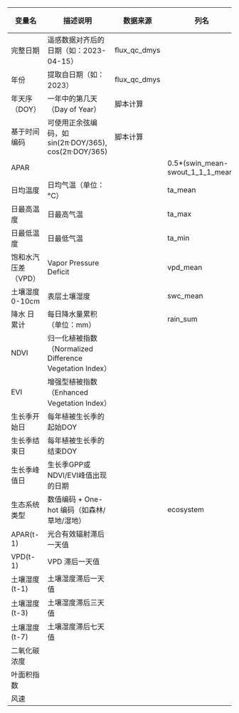 | 变量名         | 描述说明                                            | 数据来源         | 列名                               | 单位  |
| ----------- | ----------------------------------------------- | ------------ | -------------------------------- | --- |
| 完整日期        | 遥感数据对齐后的日期（如：2023-04-15）                        | flux_qc_dmys |                                  |     |
| 年份          | 提取自日期（如：2023）                                   | flux_qc_dmys |                                  |     |
| 年天序（DOY）    | 一年中的第几天（Day of Year）                            | 脚本计算         |                                  |     |
| 基于时间编码      | 可使用正余弦编码，如 sin(2π·DOY/365), cos(2π·DOY/365)     | 脚本计算         |                                  |     |
| APAR        |                                                 |              | 0.5*(swin_mean-swout_1_1_1_mean) |     |
| 日均温度        | 日均气温（单位：°C）                                     |              | ta_mean                          |     |
| 日最高温度       | 日最高气温                                           |              | ta_max                           |     |
| 日最低温度       | 日最低气温                                           |              | ta_min                           |     |
| 饱和水汽压差（VPD） | Vapor Pressure Deficit                          |              | vpd_mean                         |     |
| 土壤湿度 0-10cm | 表层土壤湿度                                          |              | swc_mean                         |     |
| 降水 日累计      | 每日降水量累积（单位：mm）                                  |              | rain_sum                         |     |
| NDVI        | 归一化植被指数（Normalized Difference Vegetation Index） |              |                                  |     |
| EVI         | 增强型植被指数（Enhanced Vegetation Index）              |              |                                  |     |
| 生长季开始日      | 每年植被生长季的起始DOY                                   |              |                                  |     |
| 生长季结束日      | 每年植被生长季的结束DOY                                   |              |                                  |     |
| 生长季峰值日      | 生长季GPP或NDVI/EVI峰值出现的日期                          |              |                                  |     |
| 生态系统类型      | 数值编码 + One-hot 编码（如森林/草地/湿地）                    |              | ecosystem                        |     |
| APAR(t-1)   | 光合有效辐射滞后一天值                                     |              |                                  |     |
| VPD(t-1)    | VPD 滞后一天值                                       |              |                                  |     |
| 土壤湿度(t-1)   | 土壤湿度滞后一天值                                       |              |                                  |     |
| 土壤湿度(t-3)   | 土壤湿度滞后三天值                                       |              |                                  |     |
| 土壤湿度(t-7)   | 土壤湿度滞后七天值                                       |              |                                  |     |
| 二氧化碳浓度      |                                                 |              |                                  |     |
| 叶面积指数       |                                                 |              |                                  |     |
| 风速          |                                                 |              |                                  |     |

